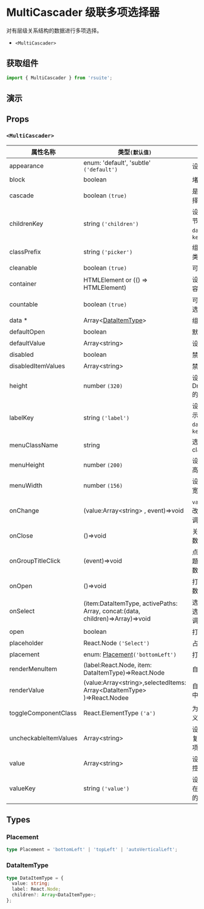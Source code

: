 # MultiCascader 级联多项选择器

对有层级关系结构的数据进行多项选择。

* `<MultiCascader>`

## 获取组件

```js
import { MultiCascader } from 'rsuite';
```

## 演示

<!--{demo}-->

## Props

### `<MultiCascader>`

| 属性名称              | 类型`(默认值)`                                                                     | 描述                                 |
| --------------------- | ---------------------------------------------------------------------------------- | ------------------------------------ |
| appearance            | enum: 'default', 'subtle' `('default')`                                            | 设置外观                             |
| block                 | boolean                                                                            | 堵塞整行                             |
| cascade               | boolean `(true)`                                                                   | 是否级联选择                         |
| childrenKey           | string `('children')`                                                              | 设置选项子节点在 `data` 中的 `key`   |
| classPrefix           | string `('picker')`                                                                | 组件 CSS 类的前缀                    |
| cleanable             | boolean `(true)`                                                                   | 可以清除                             |
| container             | HTMLElement or (() => HTMLElement)                                                 | 设置渲染的容器                       |
| countable             | boolean `(true)`                                                                   | 可以计数已选项                       |
| data \*               | Array&lt;[DataItemType](#DataItemType)&gt;                                         | 组件数据                             |
| defaultOpen           | boolean                                                                            | 默认打开                             |
| defaultValue          | Array&lt;string&gt;                                                                | 设置默认值                           |
| disabled              | boolean                                                                            | 禁用组件                             |
| disabledItemValues    | Array&lt;string&gt;                                                                | 禁用选项                             |
| height                | number `(320)`                                                                     | 设置 Dropdown 的高度                 |
| labelKey              | string `('label')`                                                                 | 设置选项显示内容在 `data` 中的 `key` |
| menuClassName         | string                                                                             | 选项菜单的 className                 |
| menuHeight            | number `(200)`                                                                     | 设置菜单的高度                       |
| menuWidth             | number `(156)`                                                                     | 设置菜单的宽度                       |
| onChange              | (value:Array&lt;string&gt; , event)=>void                                          | `value` 发生改变时的回调函数         |
| onClose               | ()=>void                                                                           | 关闭回调函数                         |
| onGroupTitleClick     | (event)=>void                                                                      | 点击分组标题的回调函数               |
| onOpen                | ()=>void                                                                           | 打开回调函数                         |
| onSelect              | (item:DataItemType, activePaths: Array, concat:(data, children)=>Array)=>void      | 选项被点击选择后的回调函数           |
| open                  | boolean                                                                            | 打开 (受控)                          |
| placeholder           | React.Node `('Select')`                                                            | 占位符                               |
| placement             | enum: [Placement](#Placement)`('bottomLeft')`                                      | 打开位置                             |
| renderMenuItem        | (label:React.Node, item: DataItemType)=>React.Node                                 | 自定义选项                           |
| renderValue           | (value:Array&lt;string&gt;,selectedItems: Array&lt;DataItemType&gt; )=>React.Nodee | 自定义被选中的选项                   |
| toggleComponentClass  | React.ElementType `('a')`                                                          | 为组件自定义元素类型                 |
| uncheckableItemValues | Array&lt;string&gt;                                                                | 设置不显示复选框的选项值             |
| value                 | Array&lt;string&gt;                                                                | 设置值（受控）                       |
| valueKey              | string `('value')`                                                                 | 设置选项值在 `data` 中的 `key`       |



## Types

### Placement

```ts
type Placement = 'bottomLeft' | 'topLeft' | 'autoVerticalLeft';
```

### DataItemType

```ts
type DataItemType = {
  value: string;
  label: React.Node;
  children?: Array<DataItemType>;
};
```
